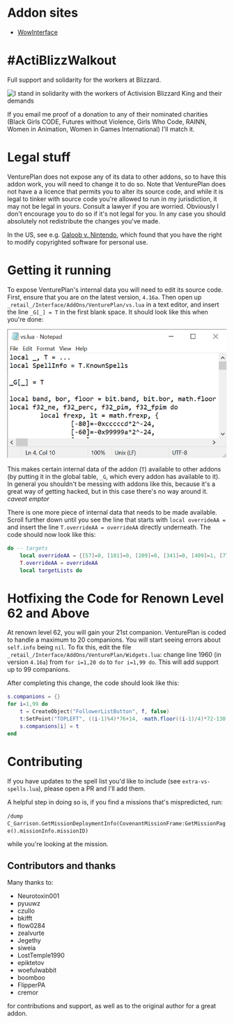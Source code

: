 # Addon sites

* [WowInterface](https://www.wowinterface.com/downloads/info26117-VenturePlanSoDMissions.html)

# #ActiBlizzWalkout

Full support and solidarity for the workers at Blizzard.

![I stand in solidarity with the workers of Activision Blizzard King and their demands](https://pbs.twimg.com/media/E7zWaEEVIBQfhas?format=jpg&name=900x900)

If you email me proof of a donation to any of their nominated charities (Black Girls CODE, Futures without Violence, Girls Who Code, RAINN, Women in Animation, Women in Games International) I'll match it.

# Legal stuff

VenturePlan does not expose any of its data to other addons, so to have this addon work, you will need to change it to do so. Note that VenturePlan does not have a a licence that permits you to alter its source code, and while it is legal to tinker with source code you're allowed to run in my jurisdiction, it may not be legal in yours. Consult a lawyer if you are worried. Obviously I don't encourage you to do so if it's not legal for you. In any case you should absolutely not redistribute the changes you've made.

In the US, see e.g. [Galoob v. Nintendo](https://www.lexisnexis.com/community/casebrief/p/casebrief-lewis-galoob-toys-inc-v-nintendo-of-am-inc), which found that you have the right to modify copyrighted software for personal use.

# Getting it running

To expose VenturePlan's internal data you will need to edit its source code. First, ensure that you are on the latest version, `4.16a`. Then open up `_retail_/Interface/AddOns/VenturePlan/vs.lua` in a text editor, and insert the line `_G[_] = T` in the first blank space. It should look like this when you're done:

![Notepad preview of changed file](img/notepad.png)

This makes certain internal data of the addon (`T`) available to other addons (by putting it in the global table, `_G`, which every addon has available to it). In general you shouldn't be messing with addons like this, because it's a great way of getting hacked, but in this case there's no way around it. _caveat emptor_

There is one more piece of internal data that needs to be made available. Scroll further down until you see the line that starts with `local overrideAA =` and insert the line `T.overrideAA = overrideAA` directly underneath. The code should now look like this:

```lua
do -- targets
    local overrideAA = {[57]=0, [181]=0, [209]=0, [341]=0, [409]=1, [777]=0, [1213]=0, [69424]=0, [69426]=0, [69432]=0, [69434]=0, [69518]=0, [69522]=0, [69524]=0, [69530]=0, [69646]=0, [69648]=0, [69650]=0, [69652]=0, [70286]=0, [70288]=0, [70290]=0, [70292]=0, [70456]=0, [70478]=0, [70550]=0, [70556]=0, [70584]=0, [70586]=0, [70638]=0, [70640]=0, [70642]=0, [70644]=0, [70678]=0, [70682]=0, [70684]=0, [70702]=0, [70704]=0, [70706]=0, [70708]=0, [70714]=0, [70806]=0, [70808]=0, [70812]=0, [70832]=0, [70862]=0, [70868]=0, [70874]=0, [70908]=0, [71194]=0, [71606]=0, [71612]=0, [71640]=0, [71670]=0, [71672]=0, [71674]=0, [71676]=0, [71736]=0, [71800]=0, [71802]=0, [72086]=0, [72088]=0, [72090]=0, [72092]=0, [72310]=0, [72314]=0, [72336]=0, [72338]=0, [72942]=0, [72944]=0, [72946]=0, [72948]=0, [72954]=0, [73210]=0, [73398]=0, [73404]=0, [73558]=0, [73560]=0, [73564]=0}
    T.overrideAA = overrideAA
    local targetLists do
```

# Hotfixing the Code for Renown Level 62 and Above

At renown level 62, you will gain your 21st companion. VenturePlan is coded to handle a maximum to 20 companions. You will start seeing errors about `self.info` being `nil`. To fix this, edit the file `_retail_/Interface/AddOns/VenturePlan/Widgets.lua`: change line 1960 (in version `4.16a`) from `for i=1,20 do` to `for i=1,99 do`. This will add support up to 99 companions.

After completing this change, the code should look like this:

```lua
s.companions = {}
for i=1,99 do
    t = CreateObject("FollowerListButton", f, false)
    t:SetPoint("TOPLEFT", ((i-1)%4)*76+14, -math.floor((i-1)/4)*72-130)
    s.companions[i] = t
end
```

# Contributing

If you have updates to the spell list you'd like to include (see `extra-vs-spells.lua`), please open a PR and I'll add them.

A helpful step in doing so is, if you find a missions that's mispredicted, run:

`/dump C_Garrison.GetMissionDeploymentInfo(CovenantMissionFrame:GetMissionPage().missionInfo.missionID)`

while you're looking at the mission.

## Contributors and thanks

Many thanks to:

* Neurotoxin001
* pyuuwz
* czullo
* bkifft
* flow0284
* zealvurte
* Jegethy
* siweia
* LostTemple1990
* epiktetov
* woefulwabbit
* boomboo
* FlipperPA
* cremor

for contributions and support, as well as to the original author for a great addon.
